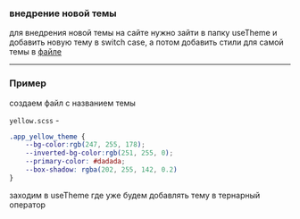 
### внедрение новой темы

для внедрения новой темы на сайте нужно зайти в папку useTheme и добавить новую тему в switch case, а потом добавить стили для самой темы в [файле](./src/app/styles/themes/)

---

### Пример

создаем файл с названием темы 

`yellow.scss` - 
```css
.app_yellow_theme {
    --bg-color:rgb(247, 255, 178);
    --inverted-bg-color:rgb(251, 255, 0);
    --primary-color: #dadada;
    --box-shadow: rgba(202, 255, 142, 0.2)
}
```

заходим в useTheme где уже будем добавлять тему в тернарный оператор 

